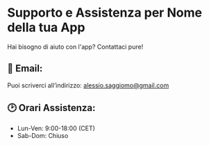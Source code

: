 # Supporto e Assistenza per Nome della tua App

Hai bisogno di aiuto con l'app? Contattaci pure!

## 📧 Email:
Puoi scriverci all’indirizzo: [alessio.saggiomo@gmail.com](mailto:alessio.saggiomo@gmail.com)

## 🕑 Orari Assistenza:
- Lun-Ven: 9:00-18:00 (CET)
- Sab-Dom: Chiuso

